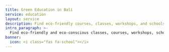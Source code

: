```yaml
---
title: Green Education in Bali
service: education
layout: service
description: Find eco-friendly courses, classes, workshops, and schools in Bali with our free green business directory.
intro_paragraph: >-
  Find eco-friendly and eco-conscious classes, courses, workshops, schools and learning services in Bali for children and adults.
banner:
  icon: <i class="fas fa-school"></i>
---
```

